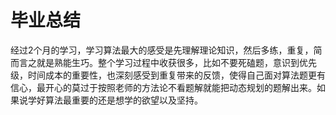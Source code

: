# 毕业总结

经过2个月的学习，学习算法最大的感受是先理解理论知识，然后多练，重复，简而言之就是熟能生巧。整个学习过程中收获很多，比如不要死磕题，意识到优先级，时间成本的重要性，也深刻感受到重复带来的反馈，使得自己面对算法题更有信心，最开心的莫过于按照老师的方法论不看题解就能把动态规划的题解出来。如果说学好算法最重要的还是想学的欲望以及坚持。


